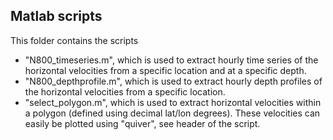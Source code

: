 ## Matlab scripts

This folder contains the scripts

- "N800_timeseries.m", which is used to extract hourly time series of the horizontal velocities from a specific location and at a specific depth.
- "N800_depthprofile.m", which is used to extract hourly depth profiles of the horizontal velocities from a specific location.
- "select_polygon.m", which is used to extract horizontal velocities within a polygon (defined using decimal lat/lon degrees). These velocities can easily be plotted using "quiver", see header of the script.

